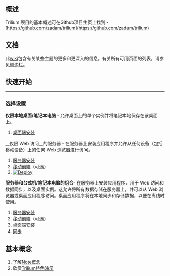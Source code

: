 __概述__
------

Trilium 项目的基本概述可在Github项目主页上找到 - [https://github.com/zadam/trilium](https://github.com/zadam/trilium)

__文档__
-----

此[wiki](https://github.com/baddate/trilium/wiki)包含有关某些主题的更多和更深入的信息。有关所有可用页面的列表，请参见侧边栏。

## __快速开始__

------

### __选择设置__


__仅限本地桌面/笔记本电脑__ - 允许桌面上的单个实例并将笔记本地保存在该桌面上。

1. [桌面端安装](./桌面端安装.md)

__仅限 Web 访问__的服务器 - 在服务器上安装应用程序并允许从任何设备（包括移动设备）上的任何 Web 浏览器进行访问。

1. [服务器安装](./服务器安装.md)
2. [移动前端](./移动前端.md)（可选）
3. [![Deploy](https://www.herokucdn.com/deploy/button.svg)](https://heroku.com/deploy?template=https://github.com/feilongfl/trilium-heroku)

__服务器和台式机/笔记本电脑的组合__- 在服务器上安装应用程序，用于 Web 访问和数据同步，以及桌面实例。这允许将所有数据存储在服务器上，并可以从 Web 浏览器或桌面应用程序访问。桌面应用程序将在本地同步和存储数据，以便在离线时使用。

1. [服务器安装](./服务器安装.md)
2. [移动前端](./移动前端.md)（可选）
3. [桌面端安装](./桌面端安装.md)
4. [同步](./同步.md)

__基本概念__
--------

1. 了解[Note概念](./笔记.md)
2. 欣赏[Trilium特色演示](./演示截图.md)
